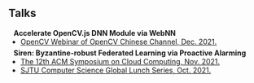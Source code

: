 ## Talks

<h4 style="margin:0 10px 0;">Accelerate OpenCV.js DNN Module via WebNN</h4>

<ul style="margin:0 0 5px;">
  <li><a href="https://www.bilibili.com/video/BV1oM4y1c7br?spm_id_from=444.41.0.0">OpenCV Webinar of OpenCV Chinese Channel, Dec. 2021.</a></li>
</ul>

<h4 style="margin:0 10px 0;">Siren: Byzantine-robust Federated Learning via Proactive Alarming</h4>

<ul style="margin:0 0 5px;">
  <li><a href="https://dl.acm.org/doi/abs/10.1145/3472883.3486990?casa_token=2EE8bmgrGPUAAAAA:DmLyPnMTLwdvIlYeDygU7Wez2pJArc8bKrsSm-zfxySzI6PeYcVjP0g-LlXwPPLm6LvRc_wsyV9s">The 12th ACM Symposium on Cloud Computing, Nov. 2021.</a></li>
  <li><a href="https://www.bilibili.com/video/BV173411C7fF?spm_id_from=333.999.0.0">SJTU Computer Science Global Lunch Series, Oct. 2021.</a></li>
</ul>